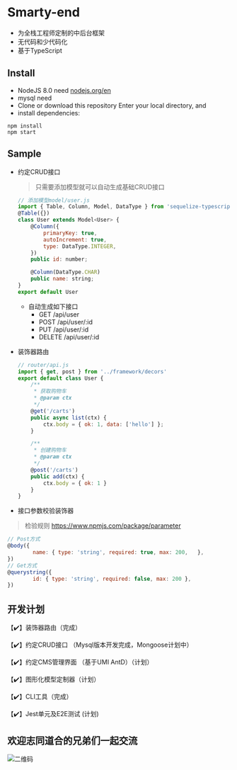 # Smarty-end
- 为全栈工程师定制的中后台框架
- 无代码和少代码化
- 基于TypeScript

## Install

- NodeJS 8.0 need [nodejs.org/en](https://nodejs.org/en/)
- mysql need
- Clone or download this repository Enter your local directory, and
- install dependencies:

```
npm install
npm start
```

## Sample

- 约定CRUD接口

  > 只需要添加模型就可以自动生成基础CRUD接口

  ```js
  // 添加模型model/user.js
  import { Table, Column, Model, DataType } from 'sequelize-typescript';
  @Table({})
  class User extends Model<User> {
      @Column({
          primaryKey: true,
          autoIncrement: true,
          type: DataType.INTEGER,
      })
      public id: number;
  
      @Column(DataType.CHAR)
      public name: string;
  }
  export default User
  ```

  - 自动生成如下接口
    - GET /api/user
    - POST /api/user/:id
    - PUT /api/user/:id
    - DELETE /api/user/:id

- 装饰器路由

  ```js
  // router/api.js
  import { get, post } from '../framework/decors'
  export default class User {
      /**
       * 获取购物车
       * @param ctx 
       */
      @get('/carts')
      public async list(ctx) {
          ctx.body = { ok: 1, data: ['hello'] };
      }
  
      /**
       * 创建购物车
       * @param ctx 
       */
      @post('/carts')
      public add(ctx) {
          ctx.body = { ok: 1 }
      }
  }
  ```

  

- 接口参数校验装饰器

> 检验规则 https://www.npmjs.com/package/parameter

```js
// Post方式
@body({
        name: { type: 'string', required: true, max: 200, 	},
})
// Get方式
@querystring({
        id: { type: 'string', required: false, max: 200 },
})
```





## 开发计划

【✔️】装饰器路由（完成）

【✔️】约定CRUD接口 （Mysql版本开发完成，Mongoose计划中）

【✔️】约定CMS管理界面 （基于UMI AntD）（计划）

【✔️】图形化模型定制器（计划）

【✔️】CLI工具（完成）

【✔️】Jest单元及E2E测试 (计划)

## 欢迎志同道合的兄弟们一起交流
![二维码](assets/wx_qr.png)